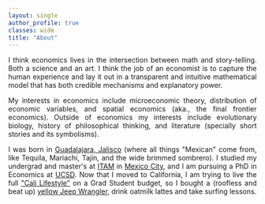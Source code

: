 ```yaml
---
layout: single
author_profile: true
classes: wide
title: "About"
---
```


<div style='text-align: justify;'>
  <p>
    I think economics lives in the intersection between math and story-telling. Both a science and an art. I think the job of an economist is to capture the human experience and lay it out in a transparent and intuitive mathematical model that has both credible mechanisms and explanatory power.
  </p>
  <p> 
    My interests in economics include microeconomic theory, distribution of economic variables, and spatial economics (aka., the final frontier economics). Outside of economics my interests include evolutionary biology, history of philosophical thinking, and literature (specially short stories and its symbolisms).
  </p>
  <p>
  I was born in <a href='https://en.wikipedia.org/wiki/Guadalajara'>Guadalajara, Jalisco</a> (where all things "Mexican" come from, like Tequila, Mariachi, Tajín, and the wide brimmed sombrero). I studied my undergrad and master's at <a href='https://en.wikipedia.org/wiki/Instituto_Tecnol%C3%B3gico_Aut%C3%B3nomo_de_M%C3%A9xico'>ITAM</a>  in <a href='https://en.wikipedia.org/wiki/Mexico_City'>Mexico City</a>, and I am pursuing a PhD in Economics at <a href='https://en.wikipedia.org/wiki/University_of_California,_San_Diego'>UCSD</a>. Now that I moved to California, I am trying to live the full <a href='https://www.youtube.com/watch?v=5ffPwY4zxi0'>"Cali Lifestyle"</a> on a Grad Student budget, so I bought a (roofless and beat up) <a href='_pages/Geep.md'>yellow Jeep Wrangler</a>, drink oatmilk lattes and take surfing lessons. 
  </p>
</div>
